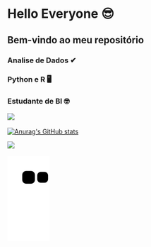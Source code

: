 # Hello Everyone 😎
## Bem-vindo ao meu repositório
### Analise de Dados ✔
### Python e R 🖥
### Estudante de BI 🤓

<div>
    <a href="https://www.linkedin.com/in/gustavo-coliveira/" target="_blank"><img src="https://img.shields.io/badge/-LinkedIn-%230077B5?style=for-the-badge&logo=linkedin&logoColor=white" target="_blank"></a>

[![Anurag's GitHub stats](https://github-readme-stats.vercel.app/api?username=gucam&theme=gotham&show_icons=true)](https://github.com/gucam/github-readme-stats)

<img height="180em" src="https://github-readme-stats.vercel.app/api/top-langs/?username=gucam&layout=compact&langs_count=7&theme=gotham"/>

 ![Snake animation](https://github.com/rafaballerini/rafaballerini/blob/output/github-contribution-grid-snake.svg)
 
